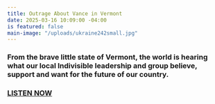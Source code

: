 ```yaml
---
title: Outrage About Vance in Vermont
date: 2025-03-16 10:09:00 -04:00
is featured: false
main-image: "/uploads/ukraine242small.jpg"
---
```


### From the brave little state of Vermont, the world is hearing what our local Indivisible leadership and group believe, support and want for the future of our country.  

### [LISTEN NOW](https://soundcloud.com/pacificanetwork/031225-outrage-about-vance-takes-to-the-street) 